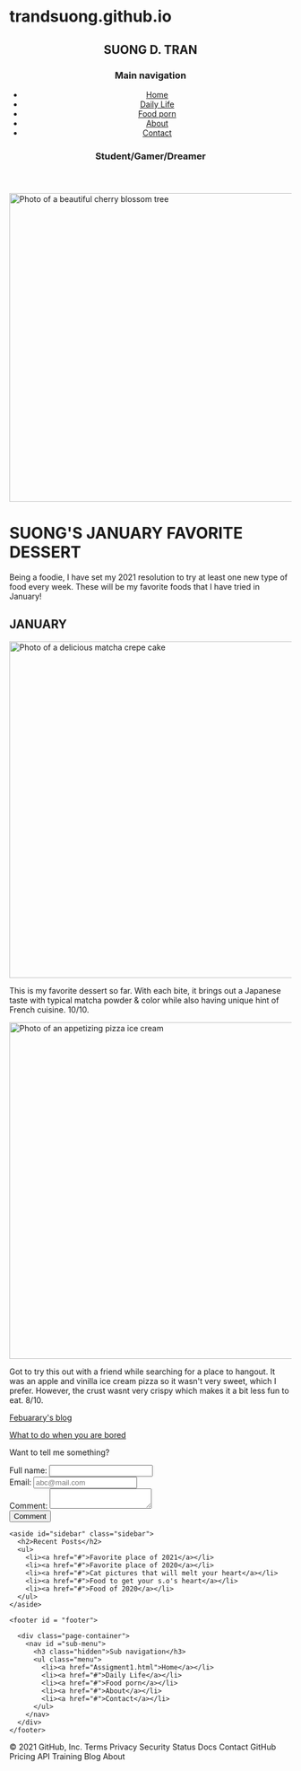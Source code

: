 # trandsuong.github.io
<!doctype html>

<html lang = "en">

  <head>
    <meta charset="utf-8">
    <title>Suong D. Tran</title>
    <meta name="description" content="My Blog">
    <link rel="stylesheet" type="text/css" href="Assigment1.css">
  </head>

  <body>
    <header id="header">
      <div class="page-container">
        <h2 id="site-name">SUONG D. TRAN</h2>
        <nav id="main-menu" class="right">
          <h3 class="hidden">Main navigation</h3>
          <ul class="menu">
            <li><a href="Assigment1.html">Home</a></li>
            <li><a href="#">Daily Life</a></li>
            <li><a href="#">Food porn</a></li>
            <li><a href="#">About</a></li>
            <li><a href="#">Contact</a></li>
          </ul>
        </nav>
        <h3 id = "title">Student/Gamer/Dreamer</h3>
    </div>
    </header>

  <div class="page-container">
    <main id="main">
      <img src = "image/cherry_blossom.jpg" alt = "Photo of a beautiful cherry blossom tree"
      height = "550" title = "a beautiful cherry blossom tree"/>
      <h1>SUONG'S JANUARY FAVORITE DESSERT</h1>
      <div id = "intro">
        <p>Being a foodie, I have set my 2021 resolution to try at least one new type of food every week.
           These will be my favorite foods that I have tried in January!</p>
      </div>
      <section id = "main-contain">
        <h2>JANUARY</h2>
        <div id = "matcha-crepe">
          <img src = "image/matcha_crepe1.jpg" alt = "Photo of a delicious matcha crepe cake"
          height = "600" title = "a delicious matcha crepe cake"/>
          <p>This is my favorite dessert so far. With each bite, it brings out a Japanese taste with typical matcha powder & color while also having
            unique hint of French cuisine. 10/10.</p>
          </div>
          <div id = "pizza-icecream">
            <img src = "image/ice_cream_cookies.jpg" alt = "Photo of an appetizing pizza ice cream"
            height = "600" title = "very yummy but a bit too fattening"/>
            <p>Got to try this out with a friend while searching for a place to hangout. It was an apple and vinilla ice cream pizza so it wasn't very sweet, which I prefer.
              However, the crust wasnt very crispy which makes it a bit less fun to eat. 8/10.</p>
          </div>
        </section>
        <div id="next-previous" class="page-container">
          <div class="break"></div>
          <p class="left"><a href="#">Febuarary's blog </a></p>
          <p class="right"><a href="#">What to do when you are bored</a></p>
          <div class="break" style="clear: both;"></div>
        </div>
        <form method="POST">
          <div>
            <p id="thought">Want to tell me something?</p>
          </div>
          <div>
            <label for="full-name">Full name:</label>
            <input type="text" id="full-name" name="full-name">
          </div>
          <div>
            <label for="email">Email:</label>
            <input type="text" id="email" name="email" placeholder="abc@mail.com">
          </div>
          <div>
            <label for="comment">Comment:</label>
            <textarea id="comment" name="comment" class="comment"></textarea>
          </div>
          <div>
            <button type="submit" id="submit" name="submit" class="button">Comment</button>
          </div>
        </form>
    </main>

    <aside id="sidebar" class="sidebar">
      <h2>Recent Posts</h2>
      <ul>
        <li><a href="#">Favorite place of 2021</a></li>
        <li><a href="#">Favorite place of 2020</a></li>
        <li><a href="#">Cat pictures that will melt your heart</a></li>
        <li><a href="#">Food to get your s.o's heart</a></li>
        <li><a href="#">Food of 2020</a></li>
      </ul>
    </aside>
  </div>

    <footer id = "footer">

      <div class="page-container">
        <nav id ="sub-menu">
          <h3 class="hidden">Sub navigation</h3>
          <ul class="menu">
            <li><a href="Assigment1.html">Home</a></li>
            <li><a href="#">Daily Life</a></li>
            <li><a href="#">Food porn</a></li>
            <li><a href="#">About</a></li>
            <li><a href="#">Contact</a></li>
          </ul>
        </nav>
      </div>
    </footer>
  </body>

</html>
© 2021 GitHub, Inc.
Terms
Privacy
Security
Status
Docs
Contact GitHub
Pricing
API
Training
Blog
About

